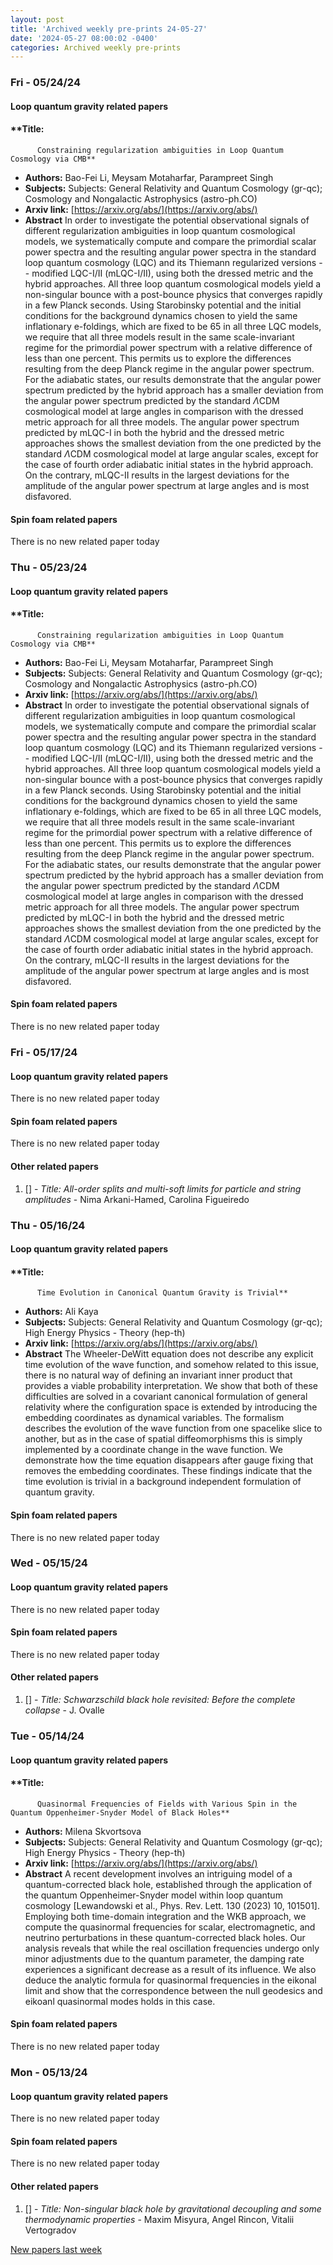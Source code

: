 ```yaml
---
layout: post
title: 'Archived weekly pre-prints 24-05-27'
date: '2024-05-27 08:00:02 -0400'
categories: Archived weekly pre-prints
---
```



### Fri - 05/24/24

#### Loop quantum gravity related papers

#### **Title:
          Constraining regularization ambiguities in Loop Quantum Cosmology via CMB**
 - **Authors:** Bao-Fei Li, Meysam Motaharfar, Parampreet Singh
 - **Subjects:** Subjects:
General Relativity and Quantum Cosmology (gr-qc); Cosmology and Nongalactic Astrophysics (astro-ph.CO)
 - **Arxiv link:** [https://arxiv.org/abs/](https://arxiv.org/abs/)
 - **Abstract**
 In order to investigate the potential observational signals of different regularization ambiguities in loop quantum cosmological models, we systematically compute and compare the primordial scalar power spectra and the resulting angular power spectra in the standard loop quantum cosmology (LQC) and its Thiemann regularized versions -- modified LQC-I/II (mLQC-I/II), using both the dressed metric and the hybrid approaches. All three loop quantum cosmological models yield a non-singular bounce with a post-bounce physics that converges rapidly in a few Planck seconds. Using Starobinsky potential and the initial conditions for the background dynamics chosen to yield the same inflationary e-foldings, which are fixed to be $65$ in all three LQC models, we require that all three models result in the same scale-invariant regime for the primordial power spectrum with a relative difference of less than one percent. This permits us to explore the differences resulting from the deep Planck regime in the angular power spectrum. For the adiabatic states, our results demonstrate that the angular power spectrum predicted by the hybrid approach has a smaller deviation from the angular power spectrum predicted by the standard $\Lambda$CDM cosmological model at large angles in comparison with the dressed metric approach for all three models. The angular power spectrum predicted by mLQC-I in both the hybrid and the dressed metric approaches shows the smallest deviation from the one predicted by the standard $\Lambda$CDM cosmological model at large angular scales, except for the case of fourth order adiabatic initial states in the hybrid approach. On the contrary, mLQC-II results in the largest deviations for the amplitude of the angular power spectrum at large angles and is most disfavored. 

#### Spin foam related papers

There is no new related paper today 

### Thu - 05/23/24

#### Loop quantum gravity related papers

#### **Title:
          Constraining regularization ambiguities in Loop Quantum Cosmology via CMB**
 - **Authors:** Bao-Fei Li, Meysam Motaharfar, Parampreet Singh
 - **Subjects:** Subjects:
General Relativity and Quantum Cosmology (gr-qc); Cosmology and Nongalactic Astrophysics (astro-ph.CO)
 - **Arxiv link:** [https://arxiv.org/abs/](https://arxiv.org/abs/)
 - **Abstract**
 In order to investigate the potential observational signals of different regularization ambiguities in loop quantum cosmological models, we systematically compute and compare the primordial scalar power spectra and the resulting angular power spectra in the standard loop quantum cosmology (LQC) and its Thiemann regularized versions -- modified LQC-I/II (mLQC-I/II), using both the dressed metric and the hybrid approaches. All three loop quantum cosmological models yield a non-singular bounce with a post-bounce physics that converges rapidly in a few Planck seconds. Using Starobinsky potential and the initial conditions for the background dynamics chosen to yield the same inflationary e-foldings, which are fixed to be $65$ in all three LQC models, we require that all three models result in the same scale-invariant regime for the primordial power spectrum with a relative difference of less than one percent. This permits us to explore the differences resulting from the deep Planck regime in the angular power spectrum. For the adiabatic states, our results demonstrate that the angular power spectrum predicted by the hybrid approach has a smaller deviation from the angular power spectrum predicted by the standard $\Lambda$CDM cosmological model at large angles in comparison with the dressed metric approach for all three models. The angular power spectrum predicted by mLQC-I in both the hybrid and the dressed metric approaches shows the smallest deviation from the one predicted by the standard $\Lambda$CDM cosmological model at large angular scales, except for the case of fourth order adiabatic initial states in the hybrid approach. On the contrary, mLQC-II results in the largest deviations for the amplitude of the angular power spectrum at large angles and is most disfavored. 

#### Spin foam related papers

There is no new related paper today 

### Fri - 05/17/24

#### Loop quantum gravity related papers

There is no new related paper today 

#### Spin foam related papers

There is no new related paper today 



#### Other related papers

1. [[]](https://arxiv.org/abs/) - *Title:
          All-order splits and multi-soft limits for particle and string amplitudes* - Nima Arkani-Hamed, Carolina Figueiredo



### Thu - 05/16/24

#### Loop quantum gravity related papers

#### **Title:
          Time Evolution in Canonical Quantum Gravity is Trivial**
 - **Authors:** Ali Kaya
 - **Subjects:** Subjects:
General Relativity and Quantum Cosmology (gr-qc); High Energy Physics - Theory (hep-th)
 - **Arxiv link:** [https://arxiv.org/abs/](https://arxiv.org/abs/)
 - **Abstract**
 The Wheeler-DeWitt equation does not describe any explicit time evolution of the wave function, and somehow related to this issue, there is no natural way of defining an invariant inner product that provides a viable probability interpretation. We show that both of these difficulties are solved in a covariant canonical formulation of general relativity where the configuration space is extended by introducing the embedding coordinates as dynamical variables. The formalism describes the evolution of the wave function from one spacelike slice to another, but as in the case of spatial diffeomorphisms this is simply implemented by a coordinate change in the wave function. We demonstrate how the time equation disappears after gauge fixing that removes the embedding coordinates. These findings indicate that the time evolution is trivial in a background independent formulation of quantum gravity. 

#### Spin foam related papers

There is no new related paper today 

### Wed - 05/15/24

#### Loop quantum gravity related papers

There is no new related paper today 

#### Spin foam related papers

There is no new related paper today 



#### Other related papers

1. [[]](https://arxiv.org/abs/) - *Title:
          Schwarzschild black hole revisited: Before the complete collapse* - J. Ovalle



### Tue - 05/14/24

#### Loop quantum gravity related papers

#### **Title:
          Quasinormal Frequencies of Fields with Various Spin in the Quantum Oppenheimer-Snyder Model of Black Holes**
 - **Authors:** Milena Skvortsova
 - **Subjects:** Subjects:
General Relativity and Quantum Cosmology (gr-qc); High Energy Physics - Theory (hep-th)
 - **Arxiv link:** [https://arxiv.org/abs/](https://arxiv.org/abs/)
 - **Abstract**
 A recent development involves an intriguing model of a quantum-corrected black hole, established through the application of the quantum Oppenheimer-Snyder model within loop quantum cosmology [Lewandowski et al., Phys. Rev. Lett. 130 (2023) 10, 101501]. Employing both time-domain integration and the WKB approach, we compute the quasinormal frequencies for scalar, electromagnetic, and neutrino perturbations in these quantum-corrected black holes. Our analysis reveals that while the real oscillation frequencies undergo only minor adjustments due to the quantum parameter, the damping rate experiences a significant decrease as a result of its influence. We also deduce the analytic formula for quasinormal frequencies in the eikonal limit and show that the correspondence between the null geodesics and eikoanl quasinormal modes holds in this case. 

#### Spin foam related papers

There is no new related paper today 

### Mon - 05/13/24

#### Loop quantum gravity related papers

There is no new related paper today 

#### Spin foam related papers

There is no new related paper today 



#### Other related papers

1. [[]](https://arxiv.org/abs/) - *Title:
          Non-singular black hole by gravitational decoupling and some thermodynamic properties* - Maxim Misyura, Angel Rincon, Vitalii Vertogradov






[New papers last week]({{site.url}}/archived/weekly/pre-prints/2024/05/13/archived_weekly_papers.html)